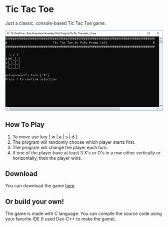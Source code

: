 # Tic Tac Toe
Just a classic, console-based Tic Tac Toe game.

![Screenshot](docs/images/tictactoe.png)
## How To Play
1. To move use key [ w | a | s | d ].
2. The program will randomly choose which player starts first.
3. The program will change the player each turn.
4. If one of the player have at least 3 X's or O's in a row either vertically or horizontally, then the player wins.
## Download
You can download the game [here](https://github.com/putuprema/tic-tac-toe/releases).
## Or build your own!
The game is made with C language. You can compile the source code using your favorite IDE (I used Dev-C++ to make the game).
